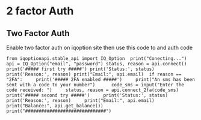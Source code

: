 2 factor Auth
=============

Two Factor Auth
-----------------------------------------------------

Enable two factor auth on iqoption site then use this code to and auth code

`from iqoptionapi.stable_api import IQ_Option  print("Conecting...") api = IQ_Option("email", "password") status, reason = api.connect() print('##### first try #####') print('Status:', status) print('Reason:', reason) print("Email:", api.email)  if reason == "2FA":     print('##### 2FA enabled #####')     print("An sms has been sent with a code to your number")      code_sms = input("Enter the code received: ")     status, reason = api.connect_2fa(code_sms)      print('##### second try #####')     print('Status:', status)     print('Reason:', reason)     print("Email:", api.email)  print("Balance:", api.get_balance()) print("##############################")`